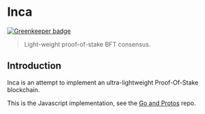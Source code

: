 # Inca

[![Greenkeeper badge](https://badges.greenkeeper.io/aperturerobotics/inca-js.svg?token=89e46962c6144b9f395464f227dd98d71266c963e65a50014287aa25b5856519&ts=1518373959776)](https://greenkeeper.io/)

> Light-weight proof-of-stake BFT consensus.

## Introduction

Inca is an attempt to implement an ultra-lightweight Proof-Of-Stake blockchain.

This is the Javascript implementation, see the [Go and Protos](https://github.com/aperturerobotics/inca) repo.

